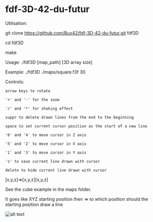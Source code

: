 # fdf-3D-42-du-futur

Utilisation:

git clone https://github.com/Bux42/fdf-3D-42-du-futur.git fdf3D

cd fdf3D

make

Usage: ./fdf3D [map_path] [3D array size]

Example: ./fdf3D ./maps/square.f3f 30

Controls:

	arrow keys to rotate
	
	'+' and '-' for the zoom

	'/' and '*' for shaking effect

	suppr to delete drawn lines from the end to the beginning
	
	space to set current cursor position as the start of a new line

	'6' and '4' to move cursor in Z axis

	'5' and '2' to move cursor in X axis

	'1' and '3' to move cursor in Y axis

	's' to save current line drawn with cursor

	delete to hide current line drawn with cursor

[x,y,z]=>[x,y,z][x,y,z]

See the cube example in the maps folder.

It goes like XYZ starting position then => to which position should the starting position draw a line

![alt text](https://i.imgur.com/UjrwnoC.png)

